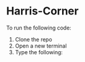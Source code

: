 # Harris-Corner

To run the following code:
1. Clone the repo
2. Open a new terminal
3. Type the following:

